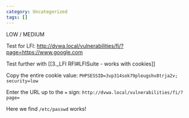 ```yaml
---
category: Uncategorized
tags: []
---
```

LOW / MEDIUM

Test for LFI:
http://dvwa.local/vulnerabilities/fi/?page=https://www.google.com

Test further with [[3._LFI RFI#LFISuite - works with cookies]]

Copy the entire cookie value:
`PHPSESSID=3vp314sok79pleugshv8trja2v; security=low`

Enter the URL up to the `=` sign:
`http://dvwa.local/vulnerabilities/fi/?page=`

Here we find `/etc/passwd` works!

